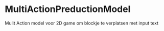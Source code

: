 # MultiActionPreductionModel
Mulit Action model voor 2D game om blockje te verplatsen met input text
